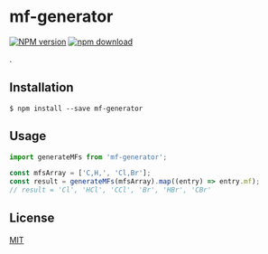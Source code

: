 # mf-generator

  [![NPM version][npm-image]][npm-url]
  [![npm download][download-image]][download-url]

.

## Installation

`$ npm install --save mf-generator`

## Usage

```js
import generateMFs from 'mf-generator';

const mfsArray = ['C,H,', 'Cl,Br'];
const result = generateMFs(mfsArray).map((entry) => entry.mf);
// result = 'Cl', 'HCl', 'CCl', 'Br', 'HBr', 'CBr'

```

## License

  [MIT](./LICENSE)

[npm-image]: https://img.shields.io/npm/v/mf-generator.svg?style=flat-square
[npm-url]: https://www.npmjs.com/package/mf-generator
[download-image]: https://img.shields.io/npm/dm/mf-generator.svg?style=flat-square
[download-url]: https://www.npmjs.com/package/mf-generator
